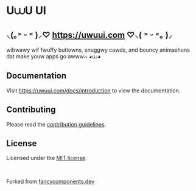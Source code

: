 # U⩊U UI
## ⸜(｡˃ ᵕ ˂ )⸝♡ https://uwuui.com ♡⸜( ˃ ᵕ ˂｡ )⸝

wibwawy wif fwuffy buttowns, snuggwy cawds, and bouncy animashuns dat make youw apps go awww~ ◕⩊◕

## Documentation

Visit https://uwuui.com/docs/introduction to view the documentation.

## Contributing

Please read the [contribution guidelines](./CONTRIBUTING.md).

## License

Licensed under the [MIT license](LICENSE).

<br/>


Forked from [fancycomponents.dev](https://github.com/danielpetho/fancy)
